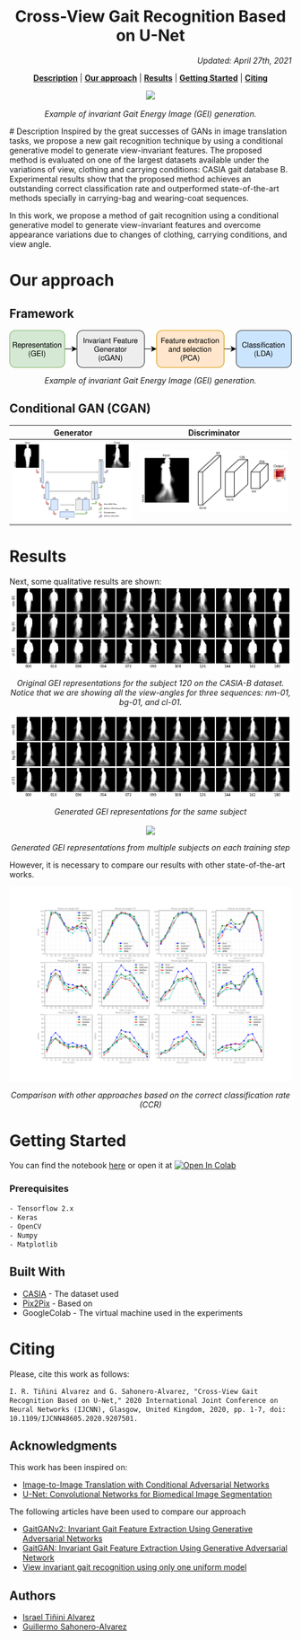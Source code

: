 <h1 align="center">  Cross-View Gait Recognition Based on U-Net  </h1>
<p align='right'><i>  Updated: April 27th, 2021 </i></p> <div align="center">
  <a href="#Description"><b>Description</b></a> |
  <a href="#Our approach"><b>Our approach</b></a> |
  <a href="#Results"><b>Results</b></a> |
  <a href="#Getting Started"><b>Getting Started</b></a> |
  <a href="#Citing"><b>Citing</b></a>
</div>

<p align="center">
  <img src=".readme/GEn_001.gif">
</p>
<p align="center" >
 <i>Example of invariant Gait Energy Image (GEI) generation.</i>
</p>
# Description
Inspired by the great successes of GANs in image translation tasks, we propose a new gait recognition technique by using a conditional generative model to generate view-invariant features. The proposed method is evaluated on one of the largest datasets available under the variations of view, clothing and carrying conditions: CASIA gait database B. Experimental results show that the proposed method achieves an outstanding correct classification rate and outperformed state-of-the-art methods specially in carrying-bag and wearing-coat sequences.

In this work, we propose a method of gait recognition using a conditional generative model to generate view-invariant features and overcome appearance variations due to changes of clothing, carrying conditions, and view angle.

# Our approach
## Framework
<p align="center">
  <img align="center" src=".readme/Framework.svg"/>
</p>
<p align="center" ><i>Example of invariant Gait Energy Image (GEI) generation.</i></p>

## Conditional GAN (CGAN)

|  Generator |  Discriminator
|---|---|
|<img src=.readme/U-Gait2.svg alt="drawing" width="500"/> <!-- .element: style="text-align:center;" -->|<img src=.readme/Discriminator2.svg alt="drawing" width="600"/> <!-- .element: style="text-align:center;" -->|


# Results

Next, some qualitative results are shown:
<img align="center" src=".readme/Subject120OriginalGEI.png"/>
<p align="center" ><i>Original GEI representations for the subject 120 on the CASIA-B dataset. Notice that we are showing all the view-angles for three sequences: nm-01, bg-01, and cl-01.</i></p>


<img align="center" src=".readme/Subject120GeneratedGEI.png"/>
<p align="center" ><i>Generated GEI representations for the same subject</i></p>

<p align="center"><img align="center" src=".readme/Gen_mul.gif"/></p>
<p align="center" ><i>Generated GEI representations from multiple subjects on each training step</i></p>

However, it is necessary to compare our results with other state-of-the-art works.

<img align="center" src=".readme/PlotCCR.svg"/>
<p align="center" ><i>Comparison with other approaches based on the correct classification rate (CCR)</i></p>

# Getting Started

You can find the notebook [here](notebooks/Gait_U_Net2.ipynb) or open it at [![Open In Colab](https://colab.research.google.com/assets/colab-badge.svg)](https://colab.research.google.com/drive/1GXSScKJ5uOJLZ-9aseO3vXLYen_DLJ9p#forceEdit=true&sandboxMode=true)

### Prerequisites

```
- Tensorflow 2.x
- Keras
- OpenCV
- Numpy
- Matplotlib
```

## Built With

* [CASIA](http://www.cbsr.ia.ac.cn/english/Gait%20Databases.asp) - The dataset used
* [Pix2Pix](https://www.tensorflow.org/tutorials/generative/pix2pix) - Based on
* GoogleColab - The virtual machine used in the experiments

# Citing

Please, cite this work as follows:
```
I. R. Tiñini Alvarez and G. Sahonero-Alvarez, "Cross-View Gait Recognition Based on U-Net," 2020 International Joint Conference on Neural Networks (IJCNN), Glasgow, United Kingdom, 2020, pp. 1-7, doi: 10.1109/IJCNN48605.2020.9207501.
```

## Acknowledgments

This work has been inspired on:
* [Image-to-Image Translation with Conditional Adversarial Networks](https://arxiv.org/abs/1611.07004)
* [U-Net: Convolutional Networks for Biomedical Image Segmentation](https://arxiv.org/abs/1505.04597)

The following articles have been used to compare our approach
* [GaitGANv2: Invariant Gait Feature Extraction Using Generative Adversarial Networks](https://www.researchgate.net/publication/328377402_GaitGANv2_Invariant_Gait_Feature_Extraction_Using_Generative_Adversarial_Networks)
* [GaitGAN: Invariant Gait Feature Extraction
Using Generative Adversarial Network](https://openaccess.thecvf.com/content_cvpr_2017_workshops/w6/papers/Yu_GaitGAN_Invariant_Gait_CVPR_2017_paper.pdf)
* [View invariant gait recognition using only one uniform model
](https://ieeexplore.ieee.org/abstract/document/7899748)

## Authors
* [Israel Tiñini Alvarez](mailto:ir.tinini@acad.ucb.edu.bo)
* [Guillermo Sahonero-Alvarez](https://www.imt.ucb.edu.bo/cidimec/people/sahonero/)
